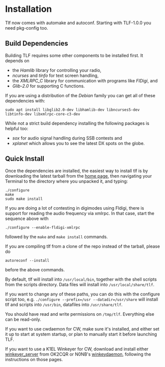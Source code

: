 # Installation

Tlf now comes with automake and autoconf.
Starting with TLF-1.0.0 you need pkg-config too.

## Build Dependencies

Building TLF requires some other components to be installed first. 
It depends on

* the _Hamlib_ library for controlling your radio,
* _ncurses_ and _tinfo_ for text screen handling,
* the _XMLRPC_C_ library for communication with programs like _FlDigi_, and
* _Glib-2.0_ for supporting C functions.

If you are using a distribution of the _Debian_ family you can get all of these dependencies with:

```
sudo apt install libglib2.0-dev libhamlib-dev libncurses5-dev libtinfo-dev libxmlrpc-core-c3-dev
```

While not a strict build dependency installing the following packages is
helpful too:

* _sox_ for audio signal handling during SSB contests and
* _xplanet_ which allows you to see the latest DX spots on the globe.


## Quick Install

Once the dependencies are installed, the easiest way to install tlf is by downloading the latest tarball from the [home page](https://tlf.github.io), then navigating your Terminal to the directory where you unpacked it, and typing:

```
./configure
make
sudo make install
```

If you are doing a lot of contesting in digimodes using Fldigi, there is support for reading the audio frequency via xmlrpc. In that case, start the sequence above with

```
./configure --enable-fldigi-xmlrpc
```

followed by the `make` and `make install` commands.

If you are compiling tlf from a clone of the repo instead of the tarball, please do

```
autoreconf --install
```

before the above commands.

By default, tlf will install into `/usr/local/bin`, together with the
shell scripts from the scripts directory. Data files will install into
`/usr/local/share/tlf`.

If you want to change any of these paths, you can do this with the
configure script too, e.g. `./configure --prefix=/usr --datadir=/usr/share`
will install tlf and scripts into `/usr/bin`, datafiles into `/usr/share/tlf`.

You should have read and write permissions on `/tmp/tlf`. Everything else can be read-only.

If you want to use cwdaemon for CW, make sure it's installed, and either set it up to start at system startup, or plan to manually start it before launching TLF. 

If you want to use a K1EL Winkeyer for CW, download and install either [winkeyer_server](https://github.com/ok2cqr/winkeyer_server) from OK2CQR or N0NB's [winkeydaemon](https://github.com/N0NB/winkeydaemon), following the instructions on those pages.
